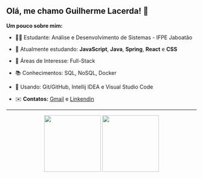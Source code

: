 ## Olá, me chamo Guilherme Lacerda! 👋

**Um pouco sobre mim:**

- 👨‍🎓 Estudante: Análise e Desenvolvimento de Sistemas - IFPE Jaboatão

- 📖 Atualmente estudando: **JavaScript**, **Java**, **Spring**, **React** e **CSS**

- 👔 Áreas de Interesse: Full-Stack

- 📚 Conhecimentos: SQL, NoSQL, Docker

- 🧰 Usando: Git/GitHub, Intellij IDEA e Visual Studio Code

- ✉️ **Contatos:** [Gmail](mailto:lacerdagui42@gmail.com) e [Linkendin](https://www.linkedin.com/in/guilherme-lacerda-498996210/) 


---

<div align="center">
  <img height = "150em" src="https://github-readme-stats.vercel.app/api?username=lsguilherme&show_icons=true&theme=darcula&include_all_commits=true&count_private=true"/>
  <img height = "150em" src="https://github-readme-stats.vercel.app/api/top-langs/?username=lsguilherme&layout=compact&langs_count=7&theme=darcula&count_private=true"/>
</div>			
	
